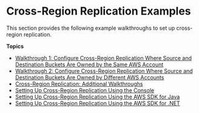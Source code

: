 # Cross\-Region Replication Examples<a name="crr-example-walkthroughs"></a>

This section provides the following example walkthroughs to set up cross\-region replication\.

**Topics**
+ [Walkthrough 1: Configure Cross\-Region Replication Where Source and Destination Buckets Are Owned by the Same AWS Account](crr-walkthrough1.md)
+ [Walkthrough 2: Configure Cross\-Region Replication Where Source and Destination Buckets Are Owned by Different AWS Accounts](crr-walkthrough-2.md)
+ [Cross\-Region Replication: Additional Walkthroughs](crr-addtional-walkthroughs.md)
+ [Setting Up Cross\-Region Replication Using the Console](crr-using-console.md)
+ [Setting Up Cross\-Region Replication Using the AWS SDK for Java](crr-using-java.md)
+ [Setting Up Cross\-Region Replication Using the AWS SDK for \.NET](crr-using-dotnet.md)